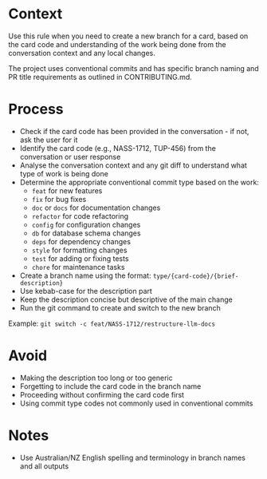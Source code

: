 # Context

Use this rule when you need to create a new branch for a card, based on the card code and understanding of the work being done from the conversation context and any local changes.

The project uses conventional commits and has specific branch naming and PR title requirements as outlined in CONTRIBUTING.md.

# Process

- Check if the card code has been provided in the conversation - if not, ask the user for it
- Identify the card code (e.g., NASS-1712, TUP-456) from the conversation or user response
- Analyse the conversation context and any git diff to understand what type of work is being done
- Determine the appropriate conventional commit type based on the work:
  - `feat` for new features
  - `fix` for bug fixes
  - `doc` or `docs` for documentation changes
  - `refactor` for code refactoring
  - `config` for configuration changes
  - `db` for database schema changes
  - `deps` for dependency changes
  - `style` for formatting changes
  - `test` for adding or fixing tests
  - `chore` for maintenance tasks
- Create a branch name using the format: `type/{card-code}/{brief-description}`
- Use kebab-case for the description part
- Keep the description concise but descriptive of the main change
- Run the git command to create and switch to the new branch

Example: `git switch -c feat/NASS-1712/restructure-llm-docs`

# Avoid

- Making the description too long or too generic
- Forgetting to include the card code in the branch name
- Proceeding without confirming the card code first
- Using commit type codes not commonly used in conventional commits

# Notes

- Use Australian/NZ English spelling and terminology in branch names and all outputs
